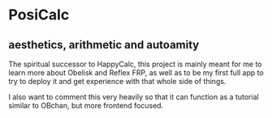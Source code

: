 # PosiCalc
## aesthetics, arithmetic and autoamity

The spiritual successor to HappyCalc, this project is mainly meant for me to learn more about Obelisk and Reflex FRP, as well as to be my first full app to try to deploy it and get experience with that whole side of things.

I also want to comment this very heavily so that it can function as a tutorial similar to OBchan, but more frontend focused.
